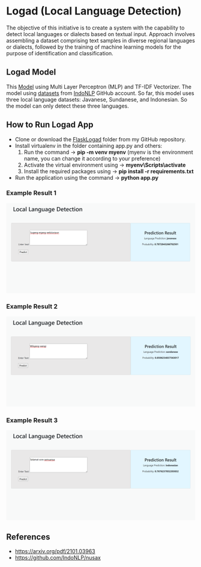 # Logad (Local Language Detection)
The objective of this initiative is to create a system with the capability to detect local languages or dialects based on textual input. Approach involves assembling a dataset comprising text samples in diverse regional languages or dialects, followed by the training of machine learning models for the purpose of identification and classification.

## Logad Model
This [Model](/ipynbFile) using Multi Layer Perceptron (MLP) and TF-IDF Vectorizer. The model using [datasets](/datasets) from [IndoNLP](https://github.com/IndoNLP/nusax) GitHub account. So far, this model uses three local language datasets: Javanese, Sundanese, and Indonesian. So the model can only detect these three languages.

## How to Run Logad App
- Clone or download the [FlaskLogad](/FlaskLogad) folder from my GitHub repository.
- Install virtualenv in the folder containing app.py and others:
    1. Run the command -> **pip -m venv myenv** (myenv is the environment name, you can change it according to your preference)
    2. Activate the virtual environment using -> **myenv\Scripts\activate**
    3. Install the required packages using -> **pip install -r requirements.txt**
- Run the application using the command -> **python app.py**

### Example Result 1
![Web Interface](screenshot/example_result1.PNG)

### Example Result 2
![Web Interface](screenshot/example_result2.PNG)

### Example Result 3
![Web Interface](screenshot/example_result3.PNG)

## References
- https://arxiv.org/pdf/2101.03963
- https://github.com/IndoNLP/nusax